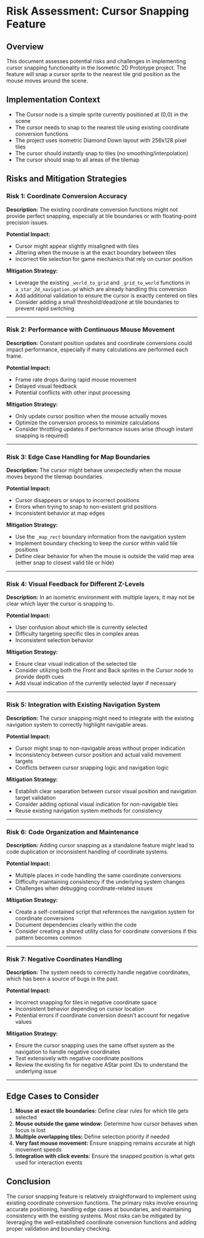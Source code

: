 # Risk Assessment: Cursor Snapping Feature

## Overview
This document assesses potential risks and challenges in implementing cursor snapping functionality in the Isometric 2D Prototype project. The feature will snap a cursor sprite to the nearest tile grid position as the mouse moves around the scene.

## Implementation Context
- The Cursor node is a simple sprite currently positioned at (0,0) in the scene
- The cursor needs to snap to the nearest tile using existing coordinate conversion functions
- The project uses isometric Diamond Down layout with 256x128 pixel tiles
- The cursor should instantly snap to tiles (no smoothing/interpolation)
- The cursor should snap to all areas of the tilemap

## Risks and Mitigation Strategies

### Risk 1: Coordinate Conversion Accuracy
**Description:**
The existing coordinate conversion functions might not provide perfect snapping, especially at tile boundaries or with floating-point precision issues.

**Potential Impact:**
- Cursor might appear slightly misaligned with tiles
- Jittering when the mouse is at the exact boundary between tiles
- Incorrect tile selection for game mechanics that rely on cursor position

**Mitigation Strategy:**
- Leverage the existing `_world_to_grid` and `_grid_to_world` functions in `a_star_2d_navigation.gd` which are already handling this conversion
- Add additional validation to ensure the cursor is exactly centered on tiles
- Consider adding a small threshold/deadzone at tile boundaries to prevent rapid switching

---

### Risk 2: Performance with Continuous Mouse Movement
**Description:**
Constant position updates and coordinate conversions could impact performance, especially if many calculations are performed each frame.

**Potential Impact:**
- Frame rate drops during rapid mouse movement
- Delayed visual feedback
- Potential conflicts with other input processing

**Mitigation Strategy:**
- Only update cursor position when the mouse actually moves
- Optimize the conversion process to minimize calculations
- Consider throttling updates if performance issues arise (though instant snapping is required)

---

### Risk 3: Edge Case Handling for Map Boundaries
**Description:**
The cursor might behave unexpectedly when the mouse moves beyond the tilemap boundaries.

**Potential Impact:**
- Cursor disappears or snaps to incorrect positions
- Errors when trying to snap to non-existent grid positions
- Inconsistent behavior at map edges

**Mitigation Strategy:**
- Use the `_map_rect` boundary information from the navigation system
- Implement boundary checking to keep the cursor within valid tile positions
- Define clear behavior for when the mouse is outside the valid map area (either snap to closest valid tile or hide)

---

### Risk 4: Visual Feedback for Different Z-Levels
**Description:**
In an isometric environment with multiple layers, it may not be clear which layer the cursor is snapping to.

**Potential Impact:**
- User confusion about which tile is currently selected
- Difficulty targeting specific tiles in complex areas
- Inconsistent selection behavior

**Mitigation Strategy:**
- Ensure clear visual indication of the selected tile
- Consider utilizing both the Front and Back sprites in the Cursor node to provide depth cues
- Add visual indication of the currently selected layer if necessary

---

### Risk 5: Integration with Existing Navigation System
**Description:**
The cursor snapping might need to integrate with the existing navigation system to correctly highlight navigable areas.

**Potential Impact:**
- Cursor might snap to non-navigable areas without proper indication
- Inconsistency between cursor position and actual valid movement targets
- Conflicts between cursor snapping logic and navigation logic

**Mitigation Strategy:**
- Establish clear separation between cursor visual position and navigation target validation
- Consider adding optional visual indication for non-navigable tiles
- Reuse existing navigation system methods for consistency

---

### Risk 6: Code Organization and Maintenance
**Description:**
Adding cursor snapping as a standalone feature might lead to code duplication or inconsistent handling of coordinate systems.

**Potential Impact:**
- Multiple places in code handling the same coordinate conversions
- Difficulty maintaining consistency if the underlying system changes
- Challenges when debugging coordinate-related issues

**Mitigation Strategy:**
- Create a self-contained script that references the navigation system for coordinate conversions
- Document dependencies clearly within the code
- Consider creating a shared utility class for coordinate conversions if this pattern becomes common

---

### Risk 7: Negative Coordinates Handling
**Description:**
The system needs to correctly handle negative coordinates, which has been a source of bugs in the past.

**Potential Impact:**
- Incorrect snapping for tiles in negative coordinate space
- Inconsistent behavior depending on cursor location
- Potential errors if coordinate conversion doesn't account for negative values

**Mitigation Strategy:**
- Ensure the cursor snapping uses the same offset system as the navigation to handle negative coordinates
- Test extensively with negative coordinate positions
- Review the existing fix for negative AStar point IDs to understand the underlying issue

---

## Edge Cases to Consider

1. **Mouse at exact tile boundaries:** Define clear rules for which tile gets selected
2. **Mouse outside the game window:** Determine how cursor behaves when focus is lost
3. **Multiple overlapping tiles:** Define selection priority if needed
4. **Very fast mouse movement:** Ensure snapping remains accurate at high movement speeds
5. **Integration with click events:** Ensure the snapped position is what gets used for interaction events

## Conclusion

The cursor snapping feature is relatively straightforward to implement using existing coordinate conversion functions. The primary risks involve ensuring accurate positioning, handling edge cases at boundaries, and maintaining consistency with the existing systems. Most risks can be mitigated by leveraging the well-established coordinate conversion functions and adding proper validation and boundary checking.